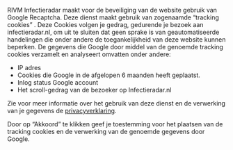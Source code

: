 RIVM Infectieradar maakt voor de beveiliging van de website gebruik van Google Recaptcha.
Deze dienst maakt gebruik van zogenaamde “tracking cookies” . Deze Cookies volgen je gedrag, gedurende je bezoek aan infectieradar.nl, om uit te sluiten dat geen sprake is van geautomatiseerde handelingen die onder andere de  toegankelijkheid van deze website kunnen beperken. De gegevens die Google door middel van de genoemde tracking cookies verzamelt en analyseert omvatten onder andere:

* IP adres
* Cookies die Google in de afgelopen 6 maanden heeft geplaatst.
* Inlog status Google account
* Het scroll-gedrag van de bezoeker op Infectieradar.nl

Zie voor meer informatie over het gebruik van deze dienst en de verwerking van je gegevens de [privacyverklaring](https://www.infectieradar.nl/privacy).

Door op “Akkoord” te klikken geef je toestemming voor het plaatsen van de tracking cookies en de verwerking van de genoemde gegevens door Google.
